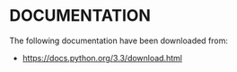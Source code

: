 DOCUMENTATION
=============

The following documentation have been downloaded from:
 - https://docs.python.org/3.3/download.html